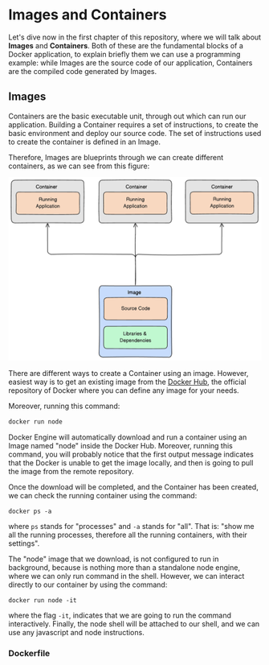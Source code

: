 
# Images and Containers

Let's dive now in the first chapter of this repository, where we will talk about **Images** and **Containers**. Both of these are the fundamental blocks of a Docker application, to explain briefly them we can use a programming example: while Images are the source code of our application, Containers are the compiled code generated by Images.

## Images

Containers are the basic executable unit, through out which can run our application. Building a Container requires a set of instructions, to create the basic environment and deploy our source code. The set of instructions used to create the container is defined in an Image.

Therefore, Images are blueprints through we can create different containers, as we can see from this figure:

<div style="width: 100%">
    <img src="../assets/1. Images and Containers/Images.png" alt="Image" />
</div>

There are different ways to create a Container using an image. However, easiest way is to get an existing image from the [Docker Hub](https://hub.docker.com/), the official repository of Docker where you can define any image for your needs.

Moreover, running this command:

```bash
docker run node
```

Docker Engine will automatically download and run a container using an Image named "node" inside the Docker Hub. Moreover, running this command, you will probably notice that the first output message indicates that the Docker is unable to get the image locally, and then is going to pull the image from the remote repository.

Once the download will be completed, and the Container has been created, we can check the running container using the command:

```shell
docker ps -a
```

where `ps` stands for "processes" and `-a` stands for "all". That is: "show me all the running processes, therefore all the running containers, with their settings".

The "node" image that we download, is not configured to run in background, because is nothing more than a standalone node engine, where we can only run command in the shell. However, we can interact directly to our container by using the command:

```shell
docker run node -it
```

where the flag `-it`, indicates that we are going to run the command interactively. Finally, the node shell will be attached to our shell, and we can use any javascript and node instructions.

### Dockerfile
